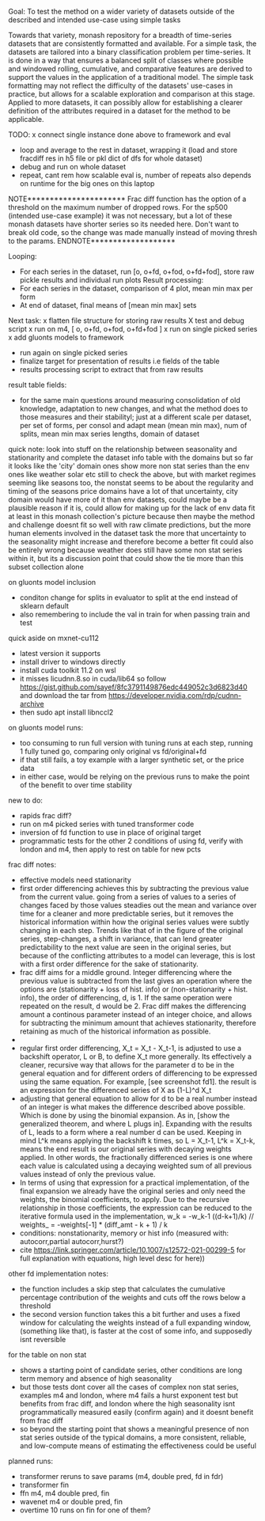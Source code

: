 Goal: To test the method on a wider variety of datasets outside of the described and intended use-case using simple tasks

Towards that variety, monash repository for a breadth of time-series datasets that are consistently formatted and available. 
For a simple task, the datasets are tailored into a binary classification problem per time-series. It is done in a way that ensures a balanced split of classes where possible and windowed rolling, cumulative, and comparative features are derived to support the values in the application of a traditional model.
The simple task formatting may not reflect the difficulty of the datasets' use-cases in practice, but allows for a scalable exploration and comparison at this stage.
Applied to more datasets, it can possibly allow for establishing a clearer definition of the attributes required in a dataset for the method to be applicable.

TODO:
x connect single instance done above to framework and eval
- loop and average to the rest in dataset, wrapping it (load and store fracdiff res in h5 file or pkl dict of dfs for whole dataset)
- debug and run on whole dataset
- repeat, cant rem how scalable eval is, number of repeats also depends on runtime for the big ones on this laptop



NOTE**********************
Frac diff function has the option of a threshold on the maximum number of dropped rows. For the sp500 (intended use-case example) it was not necessary, but a lot of these monash datasets have shorter series so its needed here. Don't want to break old code, so the change was made manually instead of moving thresh to the params.
ENDNOTE*******************


Looping:
- For each series in the dataset, run [o, o+fd, o+fod, o+fd+fod], store raw pickle results and individual run plots
Result processing:
- For each series in the dataset, comparison of 4 plot, mean min max per form
- At end of dataset, final means of [mean min max] sets

Next task:
x flatten file structure for storing raw results
X test and debug script
x run on m4, [ o, o+fd, o+fod, o+fd+fod ]
x run on single picked series
x add gluonts models to framework
- run again on single picked series
- finalize target for presentation of results i.e fields of the table
- results processing script to extract that from raw results


result table fields:
- for the same main questions around measuring consolidation of old knowledge, adaptation to new changes, and what the method does to those measures and their stabilityl; just at a different scale
per dataset, per set of forms, per consol and adapt
mean (mean min max), num of splits, mean min max series lengths, domain of dataset 
 

quick note:
look into stuff on the relationship between seasonality and stationarity
and complete the dataset info table with the domains
but so far it looks like the 'city' domain ones show more non stat series than the env ones like weather solar etc
still to check the above, but with market regimes seeming like seasons too, the nonstat seems to be about the regularity and timing of the seasons
price domains have a lot of that uncertainty, city domain would have more of it than env datasets, could maybe be a plausible reason
if it is, could allow for making up for the lack of env data fit at least in this monash collection's picture 
because then maybe the method and challenge doesnt fit so well with raw climate predictions, but the more human elements involved in the dataset task
the more that uncertainty to the seasonality might increase and therefore become a better fit
could also be entirely wrong because weather does still have some non stat series within it, but its a discussion point that could show the tie more than this subset collection alone


on gluonts model inclusion
- conditon change for splits in evaluator to split at the end instead of sklearn default
- also remembering to include the val in train for when passing train and test


quick aside on mxnet-cu112
- latest version it supports
- install driver to windows directly
- install cuda toolkit 11.2 on wsl
- it misses licudnn.8.so in cuda/lib64 so follow https://gist.github.com/sayef/8fc3791149876edc449052c3d6823d40 and download the tar from https://developer.nvidia.com/rdp/cudnn-archive
- then sudo apt install libnccl2


on gluonts model runs:
- too consuming to run full version with tuning runs at each step, running 1 fully tuned go, comparing only original vs fd/original+fd
- if that still fails, a toy example with a larger synthetic set, or the price data
- in either case, would be relying on the previous runs to make the point of the benefit to over time stability

new to do:
- rapids frac diff?
- run on m4 picked series with tuned transformer code
- inversion of fd function to use in place of original target
- programmatic tests for the other 2 conditions of using fd, verify with london and m4, then apply to rest on table for new pcts

frac diff notes:
- effective models need stationarity 
- first order differencing achieves this by subtracting the previous value from the current value. going from a series of values to a series of changes faced by those values steadies out the mean and variance over time for a cleaner and more predictable series, but it removes the historical information within how the original series values were subtly changing in each step. Trends like that of in the figure of the original series, step-changes, a shift in variance, that can lend greater predictability to the next value are seen in the original series, but because of the conflicting attributes to a model can leverage, this is lost with a first order difference for the sake of stationarity. 
- frac diff aims for a middle ground. Integer differencing where the previous value is subtracted from the last gives an operation where the options are (stationarity + loss of hist. info) or (non-stationarity + hist. info), the order of differencing, d, is 1. If the same operation were repeated on the result, d would be 2. Frac diff makes the differencing amount a continous parameter instead of an integer choice, and allows for subtracting the minimum amount that achieves stationarity, therefore retaining as much of the historical information as possible.
- 
- regular first order differencing, X_t = X_t - X_t-1, is adjusted to use a backshift operator, L or B, to define X_t more generally. Its effectively a cleaner, recursive way that allows for the parameter d to be in the general equation and for different orders of differencing to be expressed using the same equation. For example, [see screenshot fd1]. the result is an expression for the differenced series of X as (1-L)^d X_t
- adjusting that general equation to allow for d to be a real number instead of an integer is what makes the difference described above possible. Which is done by using the binomial expansion. As in, [show the generalized theorem, and where L plugs in]. Expanding with the results of L, leads to a form where a real number d can be used. Keeping in mind L^k means applying the backshift k times, so L = X_t-1, L^k = X_t-k, means the end result is our original series with decaying weights applied. In other words, the fractionally differenced series is one where each value is calculated using a decaying weighted sum of all previous values instead of only the previous value.
- In terms of using that expression for a practical implementation, of the final expansion we already have the original series and only need the weights, the binomial coefficients, to apply. Due to the recursive relationship in those coefficients, the expression can be reduced to the iterative formula used in the implementation, w_k = -w_k-1 ((d-k+1)/k) // weights_ = -weights[-1] * (diff_amt - k + 1) / k
- conditions: nonstationarity, memory or hist info (measured with: autocorr,partial autocorr,hurst?)
- cite https://link.springer.com/article/10.1007/s12572-021-00299-5 for full explanation with equations, high level desc for here))

other fd implementation notes:
- the function includes a skip step that calculates the cumulative percentage contribution of the weights and cuts off the rows below a threshold
- the second version function takes this a bit further and uses a fixed window for calculating the weights instead of a full expanding window, (something like that), is faster at the cost of some info, and supposedly isnt reversible


for the table on non stat
- shows a starting point of candidate series, other conditions are long term memory and absence of high seasonality
- but those tests dont cover all the cases of complex non stat series, examples m4 and london, where m4 fails a hurst exponent test but benefits from frac diff, and london where the high seasonality isnt programmatically measured easily (confirm again) and it doesnt benefit from frac diff
- so beyond the starting point that shows a meaningful presence of non stat series outside of the typical domains, a more consistent, reliable, and low-compute means of estimating the effectiveness could be useful

planned runs:
- transformer reruns to save params (m4, double pred, fd in fdr)
- transformer fin
- ffn m4, m4 double pred, fin
- wavenet m4 or double pred, fin
- overtime 10 runs on fin for one of them?